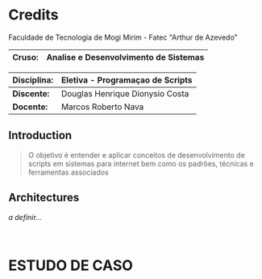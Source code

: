 # Credits

Faculdade de Tecnologia de Mogi Mirim - Fatec "Arthur de Azevedo"

**Cruso:** | Analise e Desenvolvimento de Sistemas
:--- | :---:

**Disciplina:** | Eletiva - Programaçao de Scripts
:--- | :---
**Discente:** | Douglas Henrique Dionysio Costa
**Docente:** | Marcos Roberto Nava


## Introduction

> O objetivo é entender e aplicar conceitos de desenvolvimento de scripts em sistemas para internet bem como os padrões, técnicas e ferramentas associados


## Architectures

*a definir...*

<br>

# ESTUDO DE CASO     